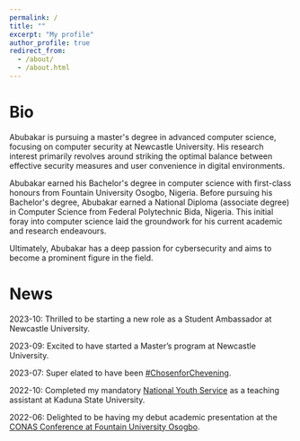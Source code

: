 ```yaml
---
permalink: /
title: ""
excerpt: "My profile"
author_profile: true
redirect_from: 
  - /about/
  - /about.html
---
```

Bio
======
Abubakar is pursuing a master's degree in advanced computer science, focusing on computer security at Newcastle University. His research interest primarily revolves around striking the optimal balance between effective security measures and user convenience in digital environments.

Abubakar earned his Bachelor's degree in computer science with first-class honours from Fountain University Osogbo, Nigeria. Before pursuing his Bachelor's degree, Abubakar earned a National Diploma (associate degree) in Computer Science from Federal Polytechnic Bida, Nigeria. This initial foray into computer science laid the groundwork for his current academic and research endeavours.

Ultimately, Abubakar has a deep passion for cybersecurity and aims to become a prominent figure in the field.


News
======

2023-10:      Thrilled to be starting a new role as a Student Ambassador at Newcastle University.

2023-09:      Excited to have started a Master’s program at Newcastle University.

2023-07:      Super elated to have been [#ChosenforChevening](https://www.chevening.org/scholarships/).

2022-10:      Completed my mandatory [National Youth Service](https://www.nysc.gov.ng/aboutscheme.html) as a teaching assistant at Kaduna State University.

2022-06:      Delighted to be having my debut academic presentation at the [CONAS Conference at Fountain University Osogbo](https://fuo.edu.ng/innovative-tools-in-science-and-technology-for-global-development/).

